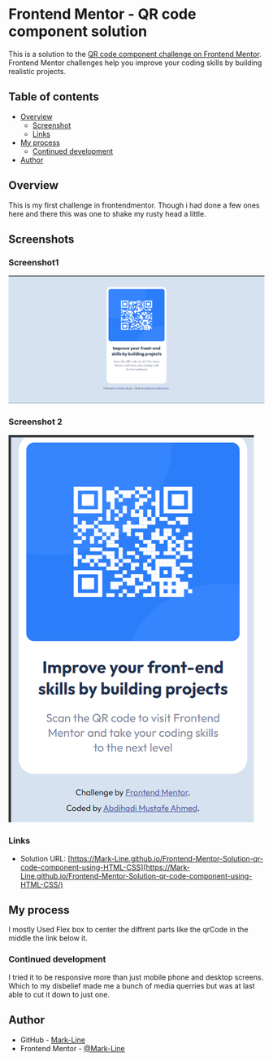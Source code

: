 # Frontend Mentor - QR code component solution

This is a solution to the [QR code component challenge on Frontend Mentor](https://www.frontendmentor.io/challenges/qr-code-component-iux_sIO_H). Frontend Mentor challenges help you improve your coding skills by building realistic projects.

## Table of contents

- [Overview](#overview)
  - [Screenshot](#screenshot)
  - [Links](#links)
- [My process](#my-process)
  - [Continued development](#continued-development)
- [Author](#author)

## Overview
This is my first challenge in frontendmentor. Though i had done a few ones here and there this was one to shake my rusty head a little.
## Screenshots

### Screenshot1

![Desktop Screenshot](./screenshot1.png)

### Screenshot 2

![Mobile Screenshot 2](./screenshot2.png)

### Links

- Solution URL: [https://Mark-Line.github.io/Frontend-Mentor-Solution-qr-code-component-using-HTML-CSS](https://Mark-Line.github.io/Frontend-Mentor-Solution-qr-code-component-using-HTML-CSS/)

## My process
I mostly Used Flex box to center the diffrent parts like the qrCode in the middle the link below it.

### Continued development
I tried it to be responsive more than just mobile phone and desktop screens. 
Which to my disbelief made me a bunch of media querries but was at last able to cut it down to just one.


## Author

- GitHub - [Mark-Line](https://github.com/Mark-Line)
- Frontend Mentor - [@Mark-Line](https://www.frontendmentor.io/profile/Mark-Line)

